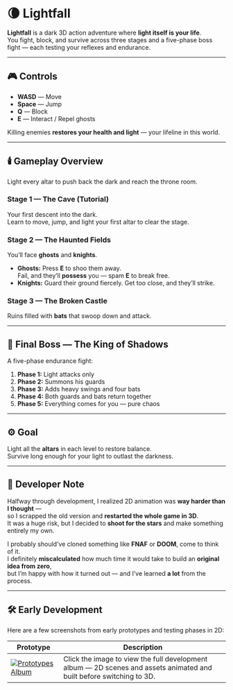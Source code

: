 # 🌘 Lightfall

**Lightfall** is a dark 3D action adventure where **light itself is your life**.  
You fight, block, and survive across three stages and a five-phase boss fight — each testing your reflexes and endurance.

---

## 🎮 Controls
- **WASD** — Move  
- **Space** — Jump  
- **Q** — Block  
- **E** — Interact / Repel ghosts  

Killing enemies **restores your health and light** — your lifeline in this world.

---

## 🕯️ Gameplay Overview

Light every altar to push back the dark and reach the throne room.

### Stage 1 — The Cave (Tutorial)
Your first descent into the dark.  
Learn to move, jump, and light your first altar to clear the stage.

### Stage 2 — The Haunted Fields
You’ll face **ghosts** and **knights**.  
- **Ghosts:** Press **E** to shoo them away.  
  Fail, and they’ll **possess** you — spam **E** to break free.  
- **Knights:** Guard their ground fiercely. Get too close, and they’ll strike.

### Stage 3 — The Broken Castle
Ruins filled with **bats** that swoop down and attack.  

---

## 👑 Final Boss — The King of Shadows
A five-phase endurance fight:
1. **Phase 1:** Light attacks only  
2. **Phase 2:** Summons his guards  
3. **Phase 3:** Adds heavy swings and four bats  
4. **Phase 4:** Both guards and bats return together  
5. **Phase 5:** Everything comes for you — pure chaos  

---

## ⚙️ Goal
Light all the **altars** in each level to restore balance.  
Survive long enough for your light to outlast the darkness.

---


## 🧠 Developer Note

Halfway through development, I realized 2D animation was **way harder than I thought** —  
so I scrapped the old version and **restarted the whole game in 3D**.  
It was a huge risk, but I decided to **shoot for the stars** and make something entirely my own.  

I probably should’ve cloned something like **FNAF** or **DOOM**, come to think of it.  
I definitely **miscalculated** how much time it would take to build an **original idea from zero**,  
but I’m happy with how it turned out — and I’ve learned **a lot** from the process.

---

## 🛠️ Early Development

Here are a few screenshots from early prototypes and testing phases in 2D:

| Prototype | Description |
|------------|--------------|
| [![Prototypes Album](https://i.imgur.com/XbTkdMC.jpg)](https://imgur.com/a/XbTkdMC) | Click the image to view the full development album — 2D scenes and assets animated and built before switching to 3D. |
